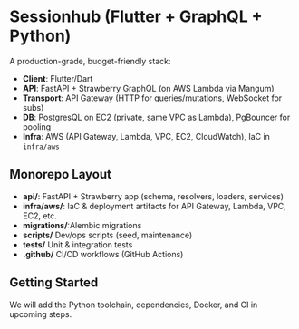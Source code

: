# Sessionhub (Flutter + GraphQL + Python)

A production-grade, budget-friendly stack:

- **Client**: Flutter/Dart
- **API**: FastAPI + Strawberry GraphQL (on AWS Lambda via Mangum)
- **Transport**: API Gateway (HTTP for queries/mutations, WebSocket for subs)
- **DB**: PostgresQL on EC2 (private, same VPC as Lambda), PgBouncer for pooling
- **Infra**: AWS (API Gateway, Lambda, VPC, EC2, CloudWatch), IaC in `infra/aws`

## Monorepo Layout

- **api/**: FastAPI + Strawberry app (schema, resolvers, loaders, services)
- **infra/aws/**: IaC & deployment artifacts for API Gateway, Lambda, VPC, EC2, etc.
- **migrations/**:Alembic migrations
- **scripts/** Dev/ops scripts (seed, maintenance)
- **tests/** Unit & integration tests
- **.github/**  CI/CD workflows (GitHub Actions)

## Getting Started
We will add the Python toolchain, dependencies, Docker, and CI in upcoming steps.

